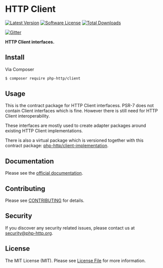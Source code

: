 # HTTP Client

[![Latest Version](https://img.shields.io/github/release/php-http/client.svg?style=flat-square)](https://github.com/php-http/client/releases)
[![Software License](https://img.shields.io/badge/license-MIT-brightgreen.svg?style=flat-square)](LICENSE)
[![Total Downloads](https://img.shields.io/packagist/dt/php-http/client.svg?style=flat-square)](https://packagist.org/packages/php-http/client)

[![Gitter](https://badges.gitter.im/Join%20Chat.svg)](https://gitter.im/php-http/adapter?utm_source=badge&utm_medium=badge&utm_campaign=pr-badge&utm_content=badge)

**HTTP Client interfaces.**


## Install

Via Composer

``` bash
$ composer require php-http/client
```


## Usage

This is the contract package for HTTP Client interfacess. PSR-7 does not contain Client interfaces which is fine. However there is still need for HTTP Client interoperability.

These interfaces are mostly used to create adapter packages around existing HTTP Client implementations.

There is also a virtual package which is versioned together with this contract package: [php-http/client-implementation](https://packagist.org/providers/php-http/client-implementation).


## Documentation

Please see the [official documentation](http://php-http.readthedocs.org/en/latest/).


## Contributing

Please see [CONTRIBUTING](CONTRIBUTING.md) for details.


## Security

If you discover any security related issues, please contact us at [security@php-http.org](mailto:security@php-http.org).


## License

The MIT License (MIT). Please see [License File](LICENSE) for more information.
